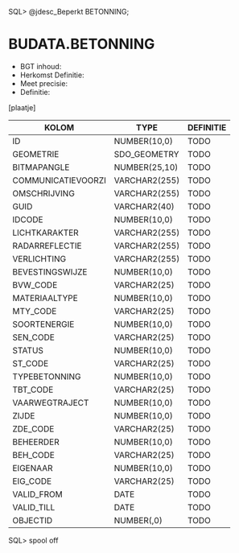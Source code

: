 SQL> @jdesc_Beperkt BETONNING;

# BUDATA.BETONNING

                                                                                                   
* BGT inhoud: 
* Herkomst Definitie: 
* Meet precisie: 
* Definitie: 

[plaatje]

                                      
|KOLOM                           	|TYPE          	|DEFINITIE|                                                           
|------                          	|----          	|-----    |                                                           
|ID                              	|NUMBER(10,0)  	|TODO|                                                                
|GEOMETRIE                       	|SDO_GEOMETRY  	|TODO|                                                                
|BITMAPANGLE                     	|NUMBER(25,10) 	|TODO|                                                                
|COMMUNICATIEVOORZI              	|VARCHAR2(255) 	|TODO|                                                                
|OMSCHRIJVING                    	|VARCHAR2(255) 	|TODO|                                                                
|GUID                            	|VARCHAR2(40)  	|TODO|                                                                
|IDCODE                          	|NUMBER(10,0)  	|TODO|                                                                
|LICHTKARAKTER                   	|VARCHAR2(255) 	|TODO|                                                                
|RADARREFLECTIE                  	|VARCHAR2(255) 	|TODO|                                                                
|VERLICHTING                     	|VARCHAR2(255) 	|TODO|                                                                
|BEVESTINGSWIJZE                 	|NUMBER(10,0)  	|TODO|                                                                
|BVW_CODE                        	|VARCHAR2(25)  	|TODO|                                                                
|MATERIAALTYPE                   	|NUMBER(10,0)  	|TODO|                                                                
|MTY_CODE                        	|VARCHAR2(25)  	|TODO|                                                                
|SOORTENERGIE                    	|NUMBER(10,0)  	|TODO|                                                                
|SEN_CODE                        	|VARCHAR2(25)  	|TODO|                                                                
|STATUS                          	|NUMBER(10,0)  	|TODO|                                                                
|ST_CODE                         	|VARCHAR2(25)  	|TODO|                                                                
|TYPEBETONNING                   	|NUMBER(10,0)  	|TODO|                                                                
|TBT_CODE                        	|VARCHAR2(25)  	|TODO|                                                                
|VAARWEGTRAJECT                  	|NUMBER(10,0)  	|TODO|                                                                
|ZIJDE                           	|NUMBER(10,0)  	|TODO|                                                                
|ZDE_CODE                        	|VARCHAR2(25)  	|TODO|                                                                
|BEHEERDER                       	|NUMBER(10,0)  	|TODO|                                                                
|BEH_CODE                        	|VARCHAR2(25)  	|TODO|                                                                
|EIGENAAR                        	|NUMBER(10,0)  	|TODO|                                                                
|EIG_CODE                        	|VARCHAR2(25)  	|TODO|                                                                
|VALID_FROM                      	|DATE          	|TODO|                                                                
|VALID_TILL                      	|DATE          	|TODO|                                                                
|OBJECTID                        	|NUMBER(,0)    	|TODO|                                                                
SQL> spool off
